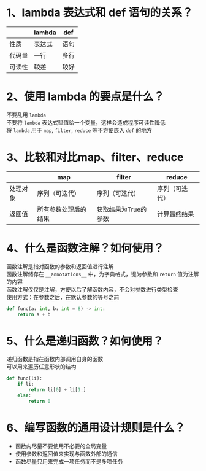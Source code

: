 # 1、lambda 表达式和 def 语句的关系？

|        | lambda | def  |
|--------|--------|------|
| 性质   | 表达式 | 语句 |
| 代码量 | 一行   | 多行 |
| 可读性 | 较差   | 较好 |

# 2、使用 lambda 的要点是什么？
不要乱用 `lambda`  
不要将 `lambda` 表达式赋值给一个变量，这样会造成程序可读性降低  
将 `lambda` 用于 `map`, `filter`, `reduce` 等不方便嵌入 `def` 的地方

# 3、比较和对比map、filter、reduce

|          |         map          |        filter        |     reduce     |
|----------|----------------------|----------------------|----------------|
| 处理对象 | 序列（可迭代）       | 序列（可迭代）       | 序列（可迭代） |
| 返回值   | 所有参数处理后的结果 | 获取结果为True的参数 | 计算最终结果   |

# 4、什么是函数注解？如何使用？
函数注解是指对函数的参数和返回值进行注解  
函数注解储存在 `__annotations__` 中，为字典格式，键为参数和 `return` 值为注解的内容  
函数注解仅仅是注解，方便以后了解函数内容，不会对参数进行类型检查  
使用方式：在参数之后，在默认参数的等号之前

```python
def func(a: int, b: int = 8) -> int:
    return a + b
```

# 5、什么是递归函数？如何使用？
递归函数是指在函数内部调用自身的函数  
可以用来遍历任意形状的结构  
```python
def func(li):
    if li:
        return li[0] + li[1:]
    else:
        return 0
```

# 6、编写函数的通用设计规则是什么？
* 函数内尽量不要使用不必要的全局变量  
* 使用参数和返回值来实现与函数外部的通信  
* 函数尽量只用来完成一项任务而不是多项任务  
